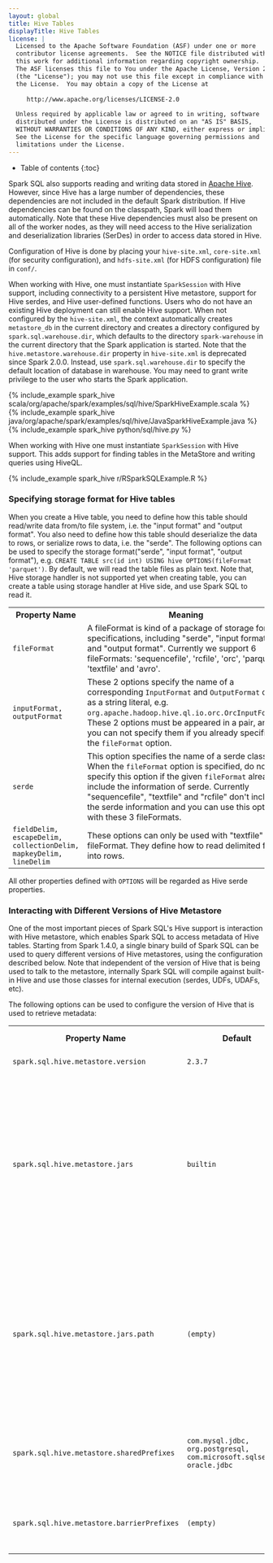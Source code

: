 ```yaml
---
layout: global
title: Hive Tables
displayTitle: Hive Tables
license: |
  Licensed to the Apache Software Foundation (ASF) under one or more
  contributor license agreements.  See the NOTICE file distributed with
  this work for additional information regarding copyright ownership.
  The ASF licenses this file to You under the Apache License, Version 2.0
  (the "License"); you may not use this file except in compliance with
  the License.  You may obtain a copy of the License at
 
     http://www.apache.org/licenses/LICENSE-2.0
 
  Unless required by applicable law or agreed to in writing, software
  distributed under the License is distributed on an "AS IS" BASIS,
  WITHOUT WARRANTIES OR CONDITIONS OF ANY KIND, either express or implied.
  See the License for the specific language governing permissions and
  limitations under the License.
---
```


* Table of contents
{:toc}

Spark SQL also supports reading and writing data stored in [Apache Hive](http://hive.apache.org/).
However, since Hive has a large number of dependencies, these dependencies are not included in the
default Spark distribution. If Hive dependencies can be found on the classpath, Spark will load them
automatically. Note that these Hive dependencies must also be present on all of the worker nodes, as
they will need access to the Hive serialization and deserialization libraries (SerDes) in order to
access data stored in Hive.

Configuration of Hive is done by placing your `hive-site.xml`, `core-site.xml` (for security configuration),
and `hdfs-site.xml` (for HDFS configuration) file in `conf/`.

When working with Hive, one must instantiate `SparkSession` with Hive support, including
connectivity to a persistent Hive metastore, support for Hive serdes, and Hive user-defined functions.
Users who do not have an existing Hive deployment can still enable Hive support. When not configured
by the `hive-site.xml`, the context automatically creates `metastore_db` in the current directory and
creates a directory configured by `spark.sql.warehouse.dir`, which defaults to the directory
`spark-warehouse` in the current directory that the Spark application is started. Note that
the `hive.metastore.warehouse.dir` property in `hive-site.xml` is deprecated since Spark 2.0.0.
Instead, use `spark.sql.warehouse.dir` to specify the default location of database in warehouse.
You may need to grant write privilege to the user who starts the Spark application.

<div class="codetabs">

<div data-lang="scala"  markdown="1">
{% include_example spark_hive scala/org/apache/spark/examples/sql/hive/SparkHiveExample.scala %}
</div>

<div data-lang="java"  markdown="1">
{% include_example spark_hive java/org/apache/spark/examples/sql/hive/JavaSparkHiveExample.java %}
</div>

<div data-lang="python"  markdown="1">
{% include_example spark_hive python/sql/hive.py %}
</div>

<div data-lang="r"  markdown="1">

When working with Hive one must instantiate `SparkSession` with Hive support. This
adds support for finding tables in the MetaStore and writing queries using HiveQL.

{% include_example spark_hive r/RSparkSQLExample.R %}

</div>
</div>

### Specifying storage format for Hive tables

When you create a Hive table, you need to define how this table should read/write data from/to file system,
i.e. the "input format" and "output format". You also need to define how this table should deserialize the data
to rows, or serialize rows to data, i.e. the "serde". The following options can be used to specify the storage
format("serde", "input format", "output format"), e.g. `CREATE TABLE src(id int) USING hive OPTIONS(fileFormat 'parquet')`.
By default, we will read the table files as plain text. Note that, Hive storage handler is not supported yet when
creating table, you can create a table using storage handler at Hive side, and use Spark SQL to read it.

<table class="table">
  <tr><th>Property Name</th><th>Meaning</th></tr>
  <tr>
    <td><code>fileFormat</code></td>
    <td>
      A fileFormat is kind of a package of storage format specifications, including "serde", "input format" and
      "output format". Currently we support 6 fileFormats: 'sequencefile', 'rcfile', 'orc', 'parquet', 'textfile' and 'avro'.
    </td>
  </tr>

  <tr>
    <td><code>inputFormat, outputFormat</code></td>
    <td>
      These 2 options specify the name of a corresponding <code>InputFormat</code> and <code>OutputFormat</code> class as a string literal,
      e.g. <code>org.apache.hadoop.hive.ql.io.orc.OrcInputFormat</code>. These 2 options must be appeared in a pair, and you can not
      specify them if you already specified the <code>fileFormat</code> option.
    </td>
  </tr>

  <tr>
    <td><code>serde</code></td>
    <td>
      This option specifies the name of a serde class. When the <code>fileFormat</code> option is specified, do not specify this option
      if the given <code>fileFormat</code> already include the information of serde. Currently "sequencefile", "textfile" and "rcfile"
      don't include the serde information and you can use this option with these 3 fileFormats.
    </td>
  </tr>

  <tr>
    <td><code>fieldDelim, escapeDelim, collectionDelim, mapkeyDelim, lineDelim</code></td>
    <td>
      These options can only be used with "textfile" fileFormat. They define how to read delimited files into rows.
    </td>
  </tr>
</table>

All other properties defined with `OPTIONS` will be regarded as Hive serde properties.

### Interacting with Different Versions of Hive Metastore

One of the most important pieces of Spark SQL's Hive support is interaction with Hive metastore,
which enables Spark SQL to access metadata of Hive tables. Starting from Spark 1.4.0, a single binary
build of Spark SQL can be used to query different versions of Hive metastores, using the configuration described below.
Note that independent of the version of Hive that is being used to talk to the metastore, internally Spark SQL
will compile against built-in Hive and use those classes for internal execution (serdes, UDFs, UDAFs, etc).

The following options can be used to configure the version of Hive that is used to retrieve metadata:

<table class="table">
  <tr><th>Property Name</th><th>Default</th><th>Meaning</th><th>Since Version</th></tr>
  <tr>
    <td><code>spark.sql.hive.metastore.version</code></td>
    <td><code>2.3.7</code></td>
    <td>
      Version of the Hive metastore. Available
      options are <code>0.12.0</code> through <code>2.3.7</code> and <code>3.0.0</code> through <code>3.1.2</code>.
    </td>
    <td>1.4.0</td>
  </tr>
  <tr>
    <td><code>spark.sql.hive.metastore.jars</code></td>
    <td><code>builtin</code></td>
    <td>
      Location of the jars that should be used to instantiate the HiveMetastoreClient. This
      property can be one of three options:
      <ol>
        <li><code>builtin</code></li>
        Use Hive 2.3.7, which is bundled with the Spark assembly when <code>-Phive</code> is
        enabled. When this option is chosen, <code>spark.sql.hive.metastore.version</code> must be
        either <code>2.3.7</code> or not defined.
        <li><code>maven</code></li>
        Use Hive jars of specified version downloaded from Maven repositories. This configuration
        is not generally recommended for production deployments.
        <li><code>path</code></li>
        Use Hive jars configured by `spark.sql.hive.metastore.jars.path`
        in comma separated format. Support both local or remote paths.
        <li>A classpath in the standard format for the JVM. This classpath must include all of Hive
        and its dependencies, including the correct version of Hadoop. These jars only need to be
        present on the driver, but if you are running in yarn cluster mode then you must ensure
        they are packaged with your application.</li>
      </ol>
    </td>
    <td>1.4.0</td>
  </tr>
  <tr>
    <td><code>spark.sql.hive.metastore.jars.path</code></td>
    <td><code>(empty)</code></td>
    <td>
      Comma-separated paths of the jars that used to instantiate the HiveMetastoreClient.
      This configuration is useful only when <code>spark.sql.hive.metastore.jars</code> is set as <code>path</code>. 
      <br/>
      The paths can be any of the following format:
      <ol>
        <li><code>file://path/to/jar/foo.jar</code></li>
        <li><code>hdfs://nameservice/path/to/jar/foo.jar</code></li>
        <li><code>/path/to/jar/</code>(path without URI scheme follow conf <code>fs.defaultFS</code>'s URI schema)</li>
        <li><code>[http/https/ftp]://path/to/jar/foo.jar</code></li>
      </ol>
      Note that 1, 2, and 3 support wildcard. For example:
      <ol>
        <li><code>file://path/to/jar/*,file://path2/to/jar/*/*.jar</code></li>
        <li><code>hdfs://nameservice/path/to/jar/*,hdfs://nameservice2/path/to/jar/*/*.jar</code></li>
      </ol>
    </td>
    <td>3.1.0</td>
  </tr>
  <tr>
    <td><code>spark.sql.hive.metastore.sharedPrefixes</code></td>
    <td><code>com.mysql.jdbc,<br/>org.postgresql,<br/>com.microsoft.sqlserver,<br/>oracle.jdbc</code></td>
    <td>
      <p>
        A comma-separated list of class prefixes that should be loaded using the classloader that is
        shared between Spark SQL and a specific version of Hive. An example of classes that should
        be shared is JDBC drivers that are needed to talk to the metastore. Other classes that need
        to be shared are those that interact with classes that are already shared. For example,
        custom appenders that are used by log4j.
      </p>
    </td>
    <td>1.4.0</td>
  </tr>
  <tr>
    <td><code>spark.sql.hive.metastore.barrierPrefixes</code></td>
    <td><code>(empty)</code></td>
    <td>
      <p>
        A comma separated list of class prefixes that should explicitly be reloaded for each version
        of Hive that Spark SQL is communicating with. For example, Hive UDFs that are declared in a
        prefix that typically would be shared (i.e. <code>org.apache.spark.*</code>).
      </p>
    </td>
    <td>1.4.0</td>
  </tr>
</table>

